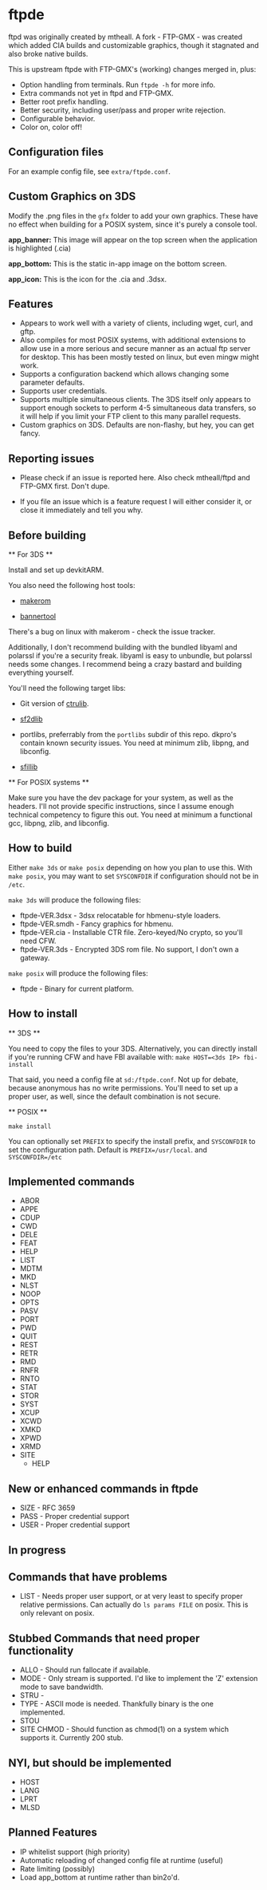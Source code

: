 ftpde
=======

ftpd was originally created by mtheall. A fork - FTP-GMX - was created which added CIA builds and customizable graphics, though it stagnated and also broke native builds.

This is upstream ftpde with FTP-GMX's (working) changes merged in, plus:

 * Option handling from terminals. Run `ftpde -h` for more info.
 * Extra commands not yet in ftpd and FTP-GMX.
 * Better root prefix handling.
 * Better security, including user/pass and proper write rejection.
 * Configurable behavior.
 * Color on, color off!

Configuration files
-------------------

For an example config file, see `extra/ftpde.conf`.

Custom Graphics on 3DS
----------------------
Modify the .png files in the `gfx` folder to add your own graphics. These have no effect when building for a POSIX system, since it's purely a console tool.

**app_banner:** 
This image will appear on the top screen when the application is highlighted (.cia)

**app_bottom:** 
This is the static in-app image on the bottom screen.

**app_icon:** 
This is the icon for the .cia and .3dsx.

Features
--------
 * Appears to work well with a variety of clients, including wget, curl, and gftp.
 * Also compiles for most POSIX systems, with additional extensions to allow use in a more serious and secure manner as an actual ftp server for desktop. This has been mostly tested on linux, but even mingw might work.
 * Supports a configuration backend which allows changing some parameter defaults.
 * Supports user credentials.
 * Supports multiple simultaneous clients. The 3DS itself only appears to support enough sockets to perform 4-5 simultaneous data transfers, so it will help if you limit your FTP client to this many parallel requests.
 * Custom graphics on 3DS. Defaults are non-flashy, but hey, you can get fancy.

Reporting issues
----------------

 * Please check if an issue is reported here. Also check mtheall/ftpd and FTP-GMX first. Don't dupe.

 * If you file an issue which is a feature request I will either consider it, or close it immediately and tell you why.

Before building
---------------

** For 3DS **

Install and set up devkitARM.

You also need the following host tools:

 * [makerom](https://github.com/profi200/Project_CTR)

 * [bannertool](https://github.com/Steveice10/bannertool)

There's a bug on linux with makerom - check the issue tracker.

Additionally, I don't recommend building with the bundled libyaml and polarssl if you're a security freak. libyaml is easy to unbundle, but polarssl needs some changes. I recommend being a crazy bastard and building everything yourself.

You'll need the following target libs:

 * Git version of [ctrulib](https://github.com/smealum/ctrulib/tree/master/libctru).

 * [sf2dlib](https://github.com/xerpi/sf2dlib)

 * portlibs, preferrably from the `portlibs` subdir of this repo. dkpro's contain known security issues. You need at minimum zlib, libpng, and libconfig.

 * [sfillib](https://github.com/xerpi/sfillib)

** For POSIX systems **

Make sure you have the dev package for your system, as well as the headers. I'll not provide specific instructions, since I assume enough technical competency to figure this out. You need at minimum a functional gcc, libpng, zlib, and libconfig.

How to build
------------

Either `make 3ds` or `make posix` depending on how you plan to use this. With `make posix`, you may want to set `SYSCONFDIR` if configuration should not be in `/etc`.

`make 3ds` will produce the following files:

 * ftpde-VER.3dsx - 3dsx relocatable for hbmenu-style loaders.
 * ftpde-VER.smdh - Fancy graphics for hbmenu.
 * ftpde-VER.cia  - Installable CTR file. Zero-keyed/No crypto, so you'll need CFW.
 * ftpde-VER.3ds  - Encrypted 3DS rom file. No support, I don't own a gateway.

`make posix` will produce the following files:

 * ftpde          - Binary for current platform.

How to install
--------------

** 3DS **

You need to copy the files to your 3DS. Alternatively, you can directly install if you're running CFW and have FBI available with: `make HOST=<3ds IP> fbi-install`

That said, you need a config file at `sd:/ftpde.conf`. Not up for debate, because anonymous has no write permissions. You'll need to set up a proper user, as well, since the default combination is not secure.

** POSIX **

`make install`

You can optionally set `PREFIX` to specify the install prefix, and `SYSCONFDIR` to set the configuration path. Default is `PREFIX=/usr/local`. and `SYSCONFDIR=/etc`

Implemented commands
--------------------

- ABOR
- APPE
- CDUP
- CWD
- DELE
- FEAT
- HELP
- LIST
- MDTM
- MKD
- NLST
- NOOP
- OPTS
- PASV
- PORT
- PWD
- QUIT
- REST
- RETR
- RMD
- RNFR
- RNTO
- STAT
- STOR
- SYST
- XCUP
- XCWD
- XMKD
- XPWD
- XRMD
- SITE
  - HELP

New or enhanced commands in ftpde
---------------------------------

- SIZE - RFC 3659
- PASS - Proper credential support
- USER - Proper credential support

In progress
-----------

Commands that have problems
---------------------------

- LIST - Needs proper user support, or at very least to specify proper relative permissions. Can actually do `ls params FILE` on posix. This is only relevant on posix.

Stubbed Commands that need proper functionality
-----------------------------------------------

- ALLO - Should run fallocate if available.
- MODE - Only stream is supported. I'd like to implement the 'Z' extension mode to save bandwidth.
- STRU - 
- TYPE - ASCII mode is needed. Thankfully binary is the one implemented.
- STOU
- SITE CHMOD - Should function as chmod(1) on a system which supports it. Currently 200 stub.

NYI, but should be implemented
------------------------------

- HOST
- LANG
- LPRT
- MLSD

Planned Features
----------------

- IP whitelist support (high priority)
- Automatic reloading of changed config file at runtime (useful)
- Rate limiting (possibly)
- Load app_bottom at runtime rather than bin2o'd.
